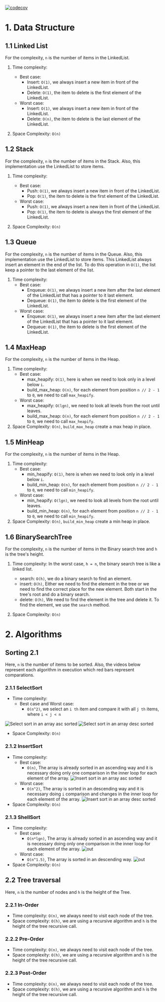 [![codecov](https://codecov.io/gh/joaojunior/data_structures_and_algorithms/branch/main/graph/badge.svg?token=8G2K2F71JB)](https://codecov.io/gh/joaojunior/data_structures_and_algorithms)

# 1. Data Structure
## 1.1 Linked List

For the complexity, `n` is the number of items in the LinkedList.
1. Time complexity:
    - Best case:
        - Insert: `O(1)`, we always insert a new item in front of the LinkedList.
        - Delete: `O(1)`, the item to delete is the first element of the LinkedList.
    - Worst case:
        - Insert: `O(1)`, we always insert a new item in front of the LinkedList.
        - Delete: `O(n)`, the item to delete is the last element of the LinkedList.

2. Space Complexity: `O(n)`

## 1.2 Stack

For the complexity, `n` is the number of items in the Stack. Also, this implementation use the LinkedList to store items.
1. Time complexity:
    - Best case:
        - Push: `O(1)`, we always insert a new item in front of the LinkedList.
        - Pop: `O(1)`, the item to delete is the first element of the LinkedList.
    - Worst case:
        - Push: `O(1)`, we always insert a new item in front of the LinkedList.
        - Pop: `O(1)`, the item to delete is always the first element of the LinkedList.

2. Space Complexity: `O(n)`

## 1.3 Queue

For the complexity, `n` is the number of items in the Queue. Also, this implementation use the LinkedList to store items. This LinkedList always insert an element in the end of the list. To do this operation in `O(1)`, the list keep a pointer to the last element of the list.
1. Time complexity:
    - Best case:
        - Enqueue: `O(1)`, we always insert a new item after the last element of the LinkedList that has a pointer to it last element.
        - Dequeue: `O(1)`, the item to delete is the first element of the LinkedList.
    - Worst case:
        - Enqueue: `O(1)`, we always insert a new item after the last element of the LinkedList that has a pointer to it last element.
        - Dequeue: `O(1)`, the item to delete is the first element of the LinkedList.

## 1.4 MaxHeap

For the complexity, `n` is the number of items in the Heap.
1. Time complexity:
    - Best case:
        - max_heapify: `O(1)`, here is when we need to look only in a level below `i`.
        - build_max_heap: `O(n)`, for each element from position `n // 2 - 1` to `0`, we need to call `max_heapify`.
    - Worst case:
        - max_heapify: `O(lgn)`, we need to look all levels from the root until leaves.
        - build_max_heap: `O(n)`, for each element from position `n // 2 - 1` to `0`, we need to call `max_heapify`.
2. Space Complexity: `O(n)`, `build_max_heap` create a max heap in place.

## 1.5 MinHeap

For the complexity, `n` is the number of items in the Heap.
1. Time complexity:
    - Best case:
        - min_heapify: `O(1)`, here is when we need to look only in a level below `i`.
        - build_min_heap: `O(n)`, for each element from position `n // 2 - 1` to `0`, we need to call `min_heapify`.
    - Worst case:
        - min_heapify: `O(lgn)`, we need to look all levels from the root until leaves.
        - build_min_heap: `O(n)`, for each element from position `n // 2 - 1` to `0`, we need to call `min_heapify`.
2. Space Complexity: `O(n)`, `build_min_heap` create a min heap in place.

## 1.6 BinarySearchTree

For the complexity, `n` is the number of items in the Binary search tree and `h` is the tree's height.
1. Time complexity: In the worst case, `h = n`, the binary search tree is like a linked list.
    - search: `O(h)`, we do a binary search to find an element.
    - insert: `O(h)`, Either we need to find the element in the tree or we need to find the correct place for the new element. Both start in the tree's root and do a binary search.
    - delete: `O(h)`, We need to find the element in the tree and delete it. To find the element, we use the `search` method.

2. Space Complexity: `O(n)`


# 2. Algorithms
## Sorting 2.1
Here, `n` is the number of items to be sorted. Also, the videos below represent each algorithm in execution which red bars represent comparations.

### 2.1.1 SelectSort
- Time complexity:
    - Best case and Worst case:
        - `O(n^2)`, we select an `i th` item and compare it with all `j th` items, where `i < j < n`

![Select sort in an array asc sorted](https://user-images.githubusercontent.com/1184288/111559169-6cff0b80-8766-11eb-8dbf-c19c0f93a556.gif)
![Select sort in an array desc sorted](https://user-images.githubusercontent.com/1184288/111559392-ccf5b200-8766-11eb-89eb-7f9356614f55.gif)


- Space Complexity: `O(n)`

### 2.1.2 InsertSort
- Time complexity:
    - Best case:
        - `O(n)`, The array is already sorted in an ascending way and it is necessary doing only one comparison in the inner loop for each element of the array.
        ![Insert sort in an array asc sorted](https://user-images.githubusercontent.com/1184288/111558349-fb728d80-8764-11eb-94a8-7debe0d7f1f9.gif)
    - Worst case:
        - `O(n^2)`, The array is sorted in an descending way and it is necessary doing `i` comparison and changes in the inner loop for each element of the array.
        ![Insert sort in an array desc sorted](https://user-images.githubusercontent.com/1184288/111557948-1e507200-8764-11eb-8118-073276d541aa.gif)
- Space Complexity: `O(n)`

### 2.1.3 ShellSort
- Time complexity:
    - Best case:
        - `O(n*lgn)`, The array is already sorted in an ascending way and it is necessary doing only one comparison in the inner loop for each element of the array.
        ![out](https://user-images.githubusercontent.com/1184288/112078390-b7143280-8b54-11eb-8917-6ad4656ef209.gif)
    - Worst case:
        - `O(n^1.5)`, The array is sorted in an descending way.
        ![out](https://user-images.githubusercontent.com/1184288/112078292-8207e000-8b54-11eb-8c25-779c84541feb.gif)
- Space Complexity: `O(n)`

## 2.2 Tree traversal
Here, `n` is the number of nodes and `h` is the height of the Tree.

### 2.2.1 In-Order
- Time complexity: `O(n)`, we always need to visit each node of the tree.
- Space complexity: `O(h)`, we are using a recursive algorithm and `h` is the height of the tree recursive call.

### 2.2.2 Pre-Order
- Time complexity: `O(n)`, we always need to visit each node of the tree.
- Space complexity: `O(h)`, we are using a recursive algorithm and `h` is the height of the tree recursive call.

### 2.2.3 Post-Order
- Time complexity: `O(n)`, we always need to visit each node of the tree.
- Space complexity: `O(h)`, we are using a recursive algorithm and `h` is the height of the tree recursive call.
